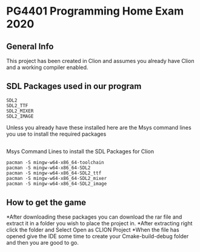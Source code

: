 # PG4401 Programming Home Exam 2020

## General Info
This project has been created in Clion and assumes you already have Clion and a working compiler enabled.

## SDL Packages used in our program
~~~~
SDL2
SDL2_TTF
SDL2_MIXER
SDL2_IMAGE
~~~~
Unless you already have these installed here are the Msys command lines you use to install the required packages

##
Msys Command Lines to install the SDL Packages for Clion
~~~~
pacman -S mingw-w64-x86_64-toolchain
pacman -S mingw-w64-x86_64-SDL2
pacman -S mingw-w64-x86_64-SDL2_ttf
pacman -S mingw-w64-x86_64-SDL2_mixer
pacman -S mingw-w64-x86_64-SDL2_image
~~~~
## How to get the game
*After downloading these packages you can download the rar file and extract it in a folder you wish to place the project in.
*After extracting right click the folder and Select Open as CLION Project
*When the file has opened give the IDE some time to create your Cmake-build-debug folder and then you are good to go.
